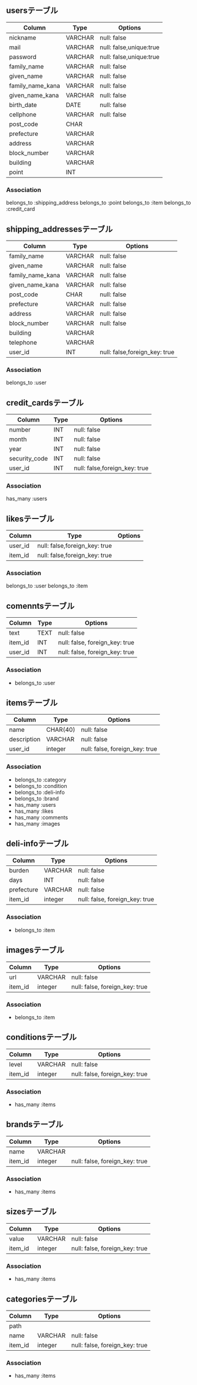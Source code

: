 ## usersテーブル
|Column|Type|Options|
|------|----|-------|
|nickname|VARCHAR|null: false|
|mail|VARCHAR|null: false,unique:true|
|password|VARCHAR|null: false,unique:true|
|family_name|VARCHAR|null: false|
|given_name|VARCHAR|null: false|
|family_name_kana|VARCHAR|null: false|
|given_name_kana|VARCHAR|null: false|
|birth_date|DATE|null: false|
|cellphone|VARCHAR|null: false|
|post_code|CHAR|
|prefecture|VARCHAR|
|address|VARCHAR|
|block_number|VARCHAR|
|building|VARCHAR|
|point|INT|
### Association
belongs_to :shipping_address
belongs_to :point
belongs_to :item
belongs_to :credit_card

## shipping_addressesテーブル
|Column|Type|Options|
|------|----|-------|
|family_name|VARCHAR|null: false|
|given_name|VARCHAR|null: false|
|family_name_kana|VARCHAR|null: false|
|given_name_kana|VARCHAR|null: false|
|post_code|CHAR|null: false|
|prefecture|VARCHAR|null: false|
|address|VARCHAR|null: false|
|block_number|VARCHAR|null: false|
|building|VARCHAR|
|telephone|VARCHAR|
|user_id|INT|null: false,foreign_key: true|
### Association
belongs_to :user

## credit_cardsテーブル
|Column|Type|Options|
|------|----|-------|
|number|INT|null: false|
|month|INT|null: false|
|year|INT|null: false|
|security_code|INT|null: false|
|user_id|INT|null: false,foreign_key: true|
### Association
has_many :users

## likesテーブル
|Column|Type|Options|
|------|----|-------|
|user_id|null: false,foreign_key: true|
|item_id|null: false,foreign_key: true|
### Association
belongs_to :user
belongs_to :item

## comenntsテーブル
|Column|Type|Options|
|------|----|-------|
|text|TEXT|null: false|
|item_id|INT|null: false, foreign_key: true|
|user_id|INT|null: false, foreign_key: true|
### Association
- belongs_to :user

## itemsテーブル
|Column|Type|Options|
|------|----|-------|
|name|CHAR(40)|null: false|
|description|VARCHAR|null: false|
|user_id|integer|null: false, foreign_key: true|
### Association
- belongs_to :category
- belongs_to :condition
- belongs_to :deli-info
- belongs_to :brand
- has_many :users
- has_many :likes
- has_many :comments
- has_many :images

## deli-infoテーブル
|Column|Type|Options|
|------|----|-------|
|burden|VARCHAR|null: false|
|days|INT|null: false|
|prefecture|VARCHAR|null: false|
|item_id|integer|null: false, foreign_key: true|
### Association
- belongs_to :item

## imagesテーブル
|Column|Type|Options|
|------|----|-------|
|url|VARCHAR|null: false|
|item_id|integer|null: false, foreign_key: true|
### Association
- belongs_to :item

## conditionsテーブル
|Column|Type|Options|
|------|----|-------|
|level|VARCHAR|null: false|
|item_id|integer|null: false, foreign_key: true|
### Association
- has_many :items

## brandsテーブル
|Column|Type|Options|
|------|----|-------|
|name|VARCHAR|
|item_id|integer|null: false, foreign_key: true|
### Association
- has_many :items

## sizesテーブル
|Column|Type|Options|
|------|----|-------|
|value|VARCHAR|null: false|
|item_id|integer|null: false, foreign_key: true|
### Association
- has_many :items

## categoriesテーブル
|Column|Type|Options|
|------|----|-------|
|path|
|name|VARCHAR|null: false|
|item_id|integer|null: false, foreign_key: true|
### Association
- has_many :items